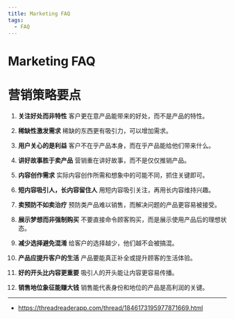 ```yaml
---
title: Marketing FAQ
tags:
  - FAQ
---
```


# Marketing FAQ

# 营销策略要点

1. **关注好处而非特性**
   客户更在意产品能带来的好处，而不是产品的特性。

2. **稀缺性激发需求**
   稀缺的东西更有吸引力，可以增加需求。

3. **用户关心的是利益**
   客户不在乎产品本身，而在乎产品能给他们带来什么。

4. **讲好故事胜于卖产品**
   营销重在讲好故事，而不是仅仅推销产品。

5. **内容创作需求**
   实际内容创作所需和想象中的可能不同，抓住关键即可。

6. **短内容吸引人，长内容留住人**
   用短内容吸引关注，再用长内容维持兴趣。

7. **卖预防不如卖治疗**
   预防类产品难以销售，而解决问题的产品更容易被接受。

8. **展示梦想而非强制购买**
   不要直接命令顾客购买，而是展示使用产品后的理想状态。

9. **减少选择避免混淆**
   给客户的选择越少，他们越不会被搞混。

10. **产品应提升客户的生活**
    产品要能真正补全或提升顾客的生活体验。

11. **好的开头比内容更重要**
    吸引人的开头能让内容更容易传播。

12. **销售地位象征能赚大钱**
    销售能代表身份和地位的产品是高利润的关键。

---

- https://threadreaderapp.com/thread/1846173195977871669.html

